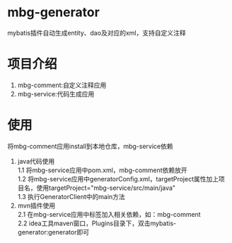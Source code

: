 # mbg-generator
mybatis插件自动生成entity、dao及对应的xml，支持自定义注释  

# 项目介绍
1. mbg-comment:自定义注释应用   
2. mbg-service:代码生成应用

# 使用
将mbg-comment应用install到本地仓库，mbg-service依赖   

1. java代码使用     
    1.1 将mbg-service应用中pom.xml，mbg-comment依赖放开  
    1.2 将mbg-service应用中generatorConfig.xml，targetProject属性加上项目名，使用targetProject="mbg-service/src/main/java"   
    1.3 执行GeneratorClient中的main方法  
2. mvn插件使用  
    2.1 在mbg-service应用中<bulid/>标签加入相关依赖，如：mbg-comment  
    2.2 idea工具maven窗口，Plugins目录下，双击mybatis-generator:generator即可  


